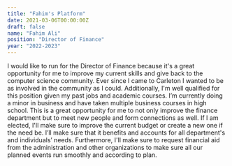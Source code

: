 ```yaml
---
title: "Fahim's Platform"
date: 2021-03-06T00:00:00Z
draft: false
name: "Fahim Ali"
position: "Director of Finance"
year: "2022-2023"
---
```


I would like to run for the Director of Finance because it's a great opportunity for me to improve my current skills and give back to the computer science community. Ever since I came to Carleton I wanted to be as involved in the community as I could. Additionally, I'm well qualified for this position given my past jobs and academic courses. I’m currently doing a minor in business and have taken multiple business courses in high school. This is a great opportunity for me to not only improve the finance department but to meet new people and form connections as well. If I am elected, I'll make sure to improve the current budget or create a new one if the need be. I’ll make sure that it benefits and accounts for all department's and individuals’ needs. Furthermore, I'll make sure to request financial aid from the administration and other organizations to make sure all our planned events run smoothly and according to plan.